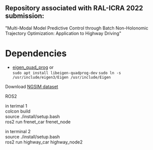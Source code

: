 ## Repository associated with RAL-ICRA 2022 submission:  
"Multi-Modal Model Predictive Control through Batch Non-Holonomic Trajectory Optimization: Application to Highway Driving"

# Dependencies
* [eigen_quad_prog](https://github.com/jrl-umi3218/eigen-quadprog)
or  
```sudo apt install libeigen-quadprog-dev```
```sudo ln -s /usr/include/eigen3/Eigen /usr/include/Eigen```  

Download [NGSIM dataset](https://drive.google.com/drive/folders/1cgsOWnc4JTeyNdBN6Fjef2-J5HqjnWyX?usp=sharing)   

ROS2   

in terimal 1  
colcon build  
source ./install/setup.bash  
ros2 run frenet_car frenet_node  

in terminal 2  
source ./install/setup.bash  
ros2 run highway_car highway_node2  
